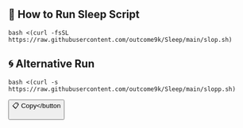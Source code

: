 <h2>🚀 How to Run Sleep Script</h2>

<pre>
<code id="code1">bash &lt;(curl -fsSL https://raw.githubusercontent.com/outcome9k/Sleep/main/slop.sh)</code>
</pre>

<h2>🌀 Alternative Run</h2>

<pre>
<code id="code2">bash &lt;(curl -s https://raw.githubusercontent.com/outcome9k/Sleep/main/slopp.sh)</code>
</pre>
<button onclick="copyToClipboard('code2')">📋 Copy</button
